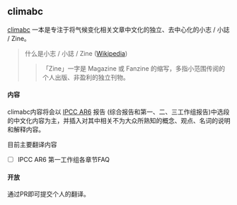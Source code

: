 ## climabc

[climabc](https://www.climabc.cn/) 一本是专注于将气候变化相关文章中文化的独立、去中心化的小志 / 小誌 / Zine。


> 什么是小志 / 小誌 / Zine ([Wikipedia](https://en.wikipedia.org/wiki/Zine))
> > 「Zine」一字是 Magazine 或 Fanzine 的缩写，多指小范围传阅的个人出版、非盈利的独立刊物。
> > 

#### 内容
climabc内容将会以 [IPCC AR6]() 报告 (综合报告和第一、二、三工作组报告)中选段的中文化内容为主，并插入对其中相关不为大众所熟知的概念、观点、名词的说明和解释内容。

目前主要翻译内容
 - [ ] IPCC AR6 第一工作组各章节FAQ

#### 开放
通过PR即可提交个人的翻译。


